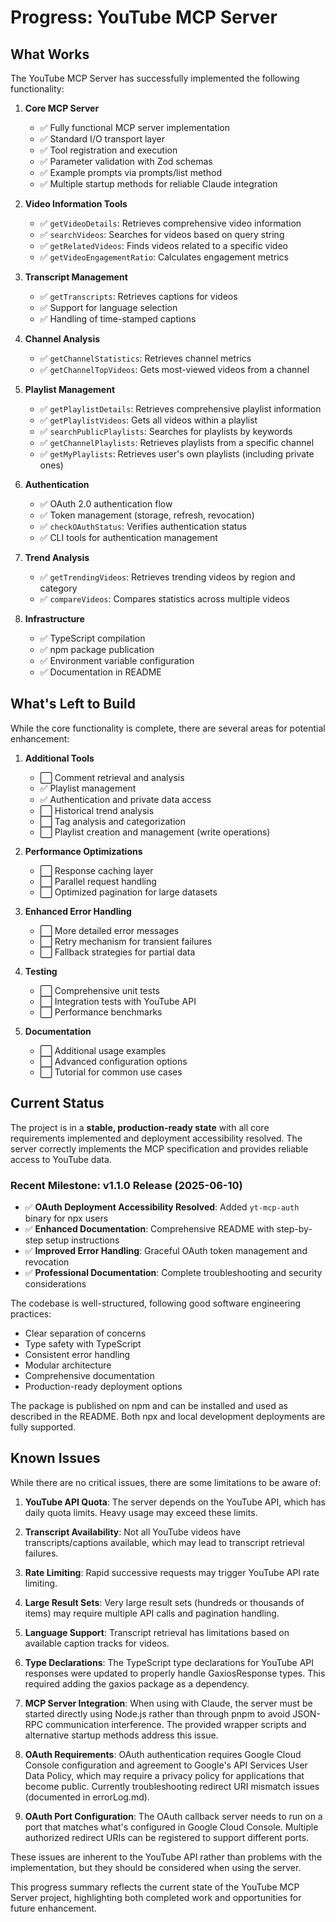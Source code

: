 # Progress: YouTube MCP Server

## What Works

The YouTube MCP Server has successfully implemented the following functionality:

1. **Core MCP Server**
   - ✅ Fully functional MCP server implementation
   - ✅ Standard I/O transport layer
   - ✅ Tool registration and execution
   - ✅ Parameter validation with Zod schemas
   - ✅ Example prompts via prompts/list method
   - ✅ Multiple startup methods for reliable Claude integration

2. **Video Information Tools**
   - ✅ `getVideoDetails`: Retrieves comprehensive video information
   - ✅ `searchVideos`: Searches for videos based on query string
   - ✅ `getRelatedVideos`: Finds videos related to a specific video
   - ✅ `getVideoEngagementRatio`: Calculates engagement metrics

3. **Transcript Management**
   - ✅ `getTranscripts`: Retrieves captions for videos
   - ✅ Support for language selection
   - ✅ Handling of time-stamped captions

4. **Channel Analysis**
   - ✅ `getChannelStatistics`: Retrieves channel metrics
   - ✅ `getChannelTopVideos`: Gets most-viewed videos from a channel

5. **Playlist Management**
   - ✅ `getPlaylistDetails`: Retrieves comprehensive playlist information
   - ✅ `getPlaylistVideos`: Gets all videos within a playlist
   - ✅ `searchPublicPlaylists`: Searches for playlists by keywords
   - ✅ `getChannelPlaylists`: Retrieves playlists from a specific channel
   - ✅ `getMyPlaylists`: Retrieves user's own playlists (including private ones)

6. **Authentication**
   - ✅ OAuth 2.0 authentication flow
   - ✅ Token management (storage, refresh, revocation)
   - ✅ `checkOAuthStatus`: Verifies authentication status
   - ✅ CLI tools for authentication management

7. **Trend Analysis**
   - ✅ `getTrendingVideos`: Retrieves trending videos by region and category
   - ✅ `compareVideos`: Compares statistics across multiple videos

8. **Infrastructure**
   - ✅ TypeScript compilation
   - ✅ npm package publication
   - ✅ Environment variable configuration
   - ✅ Documentation in README

## What's Left to Build

While the core functionality is complete, there are several areas for potential enhancement:

1. **Additional Tools**
   - ⬜ Comment retrieval and analysis
   - ✅ Playlist management
   - ✅ Authentication and private data access
   - ⬜ Historical trend analysis
   - ⬜ Tag analysis and categorization
   - ⬜ Playlist creation and management (write operations)

2. **Performance Optimizations**
   - ⬜ Response caching layer
   - ⬜ Parallel request handling
   - ⬜ Optimized pagination for large datasets

3. **Enhanced Error Handling**
   - ⬜ More detailed error messages
   - ⬜ Retry mechanism for transient failures
   - ⬜ Fallback strategies for partial data

4. **Testing**
   - ⬜ Comprehensive unit tests
   - ⬜ Integration tests with YouTube API
   - ⬜ Performance benchmarks

5. **Documentation**
   - ⬜ Additional usage examples
   - ⬜ Advanced configuration options
   - ⬜ Tutorial for common use cases

## Current Status

The project is in a **stable, production-ready state** with all core requirements implemented and deployment accessibility resolved. The server correctly implements the MCP specification and provides reliable access to YouTube data.

### Recent Milestone: v1.1.0 Release (2025-06-10)
- ✅ **OAuth Deployment Accessibility Resolved**: Added `yt-mcp-auth` binary for npx users
- ✅ **Enhanced Documentation**: Comprehensive README with step-by-step setup instructions
- ✅ **Improved Error Handling**: Graceful OAuth token management and revocation
- ✅ **Professional Documentation**: Complete troubleshooting and security considerations

The codebase is well-structured, following good software engineering practices:
- Clear separation of concerns
- Type safety with TypeScript
- Consistent error handling
- Modular architecture
- Comprehensive documentation
- Production-ready deployment options

The package is published on npm and can be installed and used as described in the README. Both npx and local development deployments are fully supported.

## Known Issues

While there are no critical issues, there are some limitations to be aware of:

1. **YouTube API Quota**: The server depends on the YouTube API, which has daily quota limits. Heavy usage may exceed these limits.

2. **Transcript Availability**: Not all YouTube videos have transcripts/captions available, which may lead to transcript retrieval failures.

3. **Rate Limiting**: Rapid successive requests may trigger YouTube API rate limiting.

4. **Large Result Sets**: Very large result sets (hundreds or thousands of items) may require multiple API calls and pagination handling.

5. **Language Support**: Transcript retrieval has limitations based on available caption tracks for videos.

6. **Type Declarations**: The TypeScript type declarations for YouTube API responses were updated to properly handle GaxiosResponse types. This required adding the gaxios package as a dependency.

7. **MCP Server Integration**: When using with Claude, the server must be started directly using Node.js rather than through pnpm to avoid JSON-RPC communication interference. The provided wrapper scripts and alternative startup methods address this issue.

8. **OAuth Requirements**: OAuth authentication requires Google Cloud Console configuration and agreement to Google's API Services User Data Policy, which may require a privacy policy for applications that become public. Currently troubleshooting redirect URI mismatch issues (documented in errorLog.md).

9. **OAuth Port Configuration**: The OAuth callback server needs to run on a port that matches what's configured in Google Cloud Console. Multiple authorized redirect URIs can be registered to support different ports.

These issues are inherent to the YouTube API rather than problems with the implementation, but they should be considered when using the server.

This progress summary reflects the current state of the YouTube MCP Server project, highlighting both completed work and opportunities for future enhancement.
